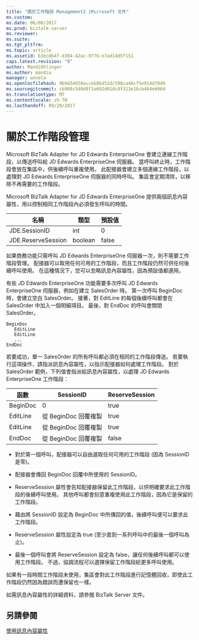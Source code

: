 ```yaml
---
title: "關於工作階段 Management2 |Microsoft 文件"
ms.custom: 
ms.date: 06/08/2017
ms.prod: biztalk-server
ms.reviewer: 
ms.suite: 
ms.tgt_pltfrm: 
ms.topic: article
ms.assetid: b3ecdb4f-d384-42ac-9776-e7ad14d5f151
caps.latest.revision: "8"
author: MandiOhlinger
ms.author: mandia
manager: anneta
ms.openlocfilehash: 9b9d34038acceb0bd52dc598ca48cf5e914d70d9
ms.sourcegitcommit: cb908c540d8f1a692d01dc8f313e16cb4b4e696d
ms.translationtype: MT
ms.contentlocale: zh-TW
ms.lasthandoff: 09/20/2017
---
```

# <a name="about-session-management"></a>關於工作階段管理
Microsoft BizTalk Adapter for JD Edwards EnterpriseOne 會建立連線工作階段，以傳送呼叫給 JD Edwards EnterpriseOne 伺服器。 當呼叫終止時，工作階段會放在集區中，供後續呼叫重複使用。 此配接器會建立多個連線工作階段，以處理對 JD Edwards EnterpriseOne 伺服器的同時呼叫。 集區會定期清除，以移除不再需要的工作階段。  
  
 Microsoft BizTalk Adapter for JD Edwards EnterpriseOne 提供兩個訊息內容屬性，用以控制相同工作階段內必須發生呼叫的時間。  
  
|名稱|類型|預設值|  
|----------|----------|-------------|  
|JDE.SessionID|int|0|  
|JDE.ReserveSession|boolean|false|  
  
 如果商務功能只需呼叫 JD Edwards EnterpriseOne 伺服器一次，則不需要工作階段管理。 配接器可以取用任何可用的工作階段，而且工作階段仍然可供任何後續呼叫使用。 在這種情況下，您可以忽略訊息內容屬性，因為預設值都適用。  
  
 有些 JD Edwards EnterpriseOne 功能需要多次呼叫 JD Edwards EnterpriseOne 伺服器，例如在建立 SalesOrder 時。 第一次呼叫 BeginDoc 時，會建立空白 SalesOrder。 接著，對 EditLine 的每個後續呼叫都會在 SalesOrder 中加入一個明細項目。 最後，對 EndDoc 的呼叫會關閉 SalesOrder。  
  
```  
BeginDoc  
   EditLine  
   EditLine  
   ...  
EndDoc  
```  
  
 若要成功，單一 SalesOrder 的所有呼叫都必須在相同的工作階段傳送。 若要執行這項操作，請指派訊息內容屬性，以指示配接器如何處理工作階段。 對於 SalesOrder 範例，下列值會指派給訊息內容屬性，以處理 JD Edwards EnterpriseOne 工作階段：  
  
|函數|SessionID|ReserveSession|  
|--------------|---------------|--------------------|  
|BeginDoc|0|true|  
|EditLine|從 BeginDoc 回覆複製|true|  
|EditLine|從 BeginDoc 回覆複製|true|  
|EndDoc|從 BeginDoc 回覆複製|false|  
  
-   對於第一個呼叫，配接器可以自由選取任何可用的工作階段 (因為 SessionID 是零)。  
  
-   配接器會傳回 BeginDoc 回覆中所使用的 SessionID。  
  
-   ReserveSession 屬性會告知配接器保留此工作階段，以供明確要求此工作階段的後續呼叫使用。 其他呼叫都會刻意重複使用此工作階段，因為它是保留的工作階段。  
  
-   藉由將 SessionID 設定為 BeginDoc 中所傳回的值，後續呼叫便可以要求此工作階段。  
  
-   ReserveSession 屬性設定為 true (至少直到一系列呼叫中的最後一個呼叫為止)。  
  
-   最後一個呼叫會將 ReserveSession 設定為 false，讓任何後續呼叫都可以使用工作階段。 不過，協調流程可以選擇保留工作階段給更多呼叫使用。  
  
 如果有一段時間工作階段未使用，集區會對此工作階段進行記憶體回收，即使此工作階段仍然因為錯誤而遭保留也一樣。  
  
 如需訊息內容屬性的詳細資料，請參閱 BizTalk Server 文件。  
  
## <a name="see-also"></a>另請參閱  
 [使用訊息內容屬性](../core/using-message-context-properties1.md)